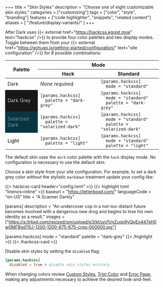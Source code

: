 +++
title = "Skin Styles"
description = "Choose one of eight customizable skin styles."
categories = ["customizing"]
tags = ["color", "style", "branding"]
features = ["code highlighter", "snippets", "related content"]
aliases = [
  "/feature/display-variants/"
]
+++

After Dark uses {{< external href="https://hackcss.egoist.moe" text="hackcss" />}} to provide four color palettes and two display modes. Toggle between them from your {{< external href="https://gohugo.io/getting-started/configuration/" text="site configuration" />}} for 8 possible combinations:

<style>table[summary] td pre { margin: 0; }</style>
<table summary="Color palette and display mode settings">
  <thead>
    <tr>
      <th rowspan="2">Palette</th>
      <th colspan="2">Mode</th>
    </tr>
    <tr>
      <th>Hack</th>
      <th>Standard</th>
    </tr>
  </thead>
  <tbody>
    <tr>
      <td>Dark</td>
      <td><i>None required.</i></td>
      <td class="highlight">
        <pre><code><span class="p">[</span><span class="nx">params</span><span class="p">.</span><span class="nx">hackcss</span><span class="p">]</span>
  <span class="nx">mode</span> <span class="p">=</span> <span class="s2">&quot;standard&quot;</span></code></pre>
      </td>
    </tr>
    <tr>
      <td style="background-color:#181818;color:#ccc">Dark Grey</td>
      <td class="highlight">
        <pre><code><span class="p">[</span><span class="nx">params</span><span class="p">.</span><span class="nx">hackcss</span><span class="p">]</span>
  <span class="nx">palette</span> <span class="p">=</span> <span class="s2">&quot;dark-grey&quot;</span></code></pre>
      </td>
      <td class="highlight">
        <pre><code><span class="p">[</span><span class="nx">params</span><span class="p">.</span><span class="nx">hackcss</span><span class="p">]</span>
  <span class="nx">mode</span> <span class="p">=</span> <span class="s2">&quot;standard&quot;</span>
  <span class="nx">palette</span> <span class="p">=</span> <span class="s2">&quot;dark-grey&quot;</span></code></pre>
      </td>
    </tr>
    <tr>
      <td style="background-color:#073642;color:#78909c">Solarized Dark</td>
      <td class="highlight">
        <pre><code><span class="p">[</span><span class="nx">params</span><span class="p">.</span><span class="nx">hackcss</span><span class="p">]</span>
  <span class="nx">palette</span> <span class="p">=</span> <span class="s2">&quot;solarized-dark&quot;</span></code></pre>
      </td>
      <td class="highlight">
        <pre><code><span class="p">[</span><span class="nx">params</span><span class="p">.</span><span class="nx">hackcss</span><span class="p">]</span>
  <span class="nx">mode</span> <span class="p">=</span> <span class="s2">&quot;standard&quot;</span>
  <span class="nx">palette</span> <span class="p">=</span> <span class="s2">&quot;solarized-dark&quot;</span></code></pre>
      </td>
    </tr>
    <tr>
      <td style="background-color:#fff;color:#000">Light</td>
      <td class="highlight">
        <pre><code><span class="p">[</span><span class="nx">params</span><span class="p">.</span><span class="nx">hackcss</span><span class="p">]</span>
  <span class="nx">palette</span> <span class="p">=</span> <span class="s2">&quot;light&quot;</span></code></pre>
      </td>
      <td class="highlight">
        <pre><code><span class="p">[</span><span class="nx">params</span><span class="p">.</span><span class="nx">hackcss</span><span class="p">]</span>
  <span class="nx">mode</span> <span class="p">=</span> <span class="s2">&quot;standard&quot;</span>
  <span class="nx">palette</span> <span class="p">=</span> <span class="s2">&quot;light&quot;</span></code></pre>
      </td>
    </tr>
  </tbody>
</table>

The default skin uses the `dark` color palette with the `hack` display mode. No configuration is necessary to use the default skin.

Choose a skin style from your site configuration. For example, to set a dark grey color _without_ the stylistic `markdown` treatment update your config like:

{{< hackcss-card header="config.toml" >}}
{{< highlight toml "linenos=inline" >}}
baseurl = "https://letterboxd.com/"
languageCode = "en-US"
title = "A Scanner Darkly"

[params]
  description = "An undercover cop in a not-too-distant future becomes involved with a dangerous new drug and begins to lose his own identity as a result."
  images = ["https://a.ltrbxd.com/resized/sm/upload/e3/kt/un/fi/nZuqo9yQpEo447sH0w0MFBgdT6J-1200-1200-675-675-crop-000000.jpg"]

[params.hackcss]
  mode = "standard"
  palette = "dark-grey"
{{< /highlight >}}
{{< /hackcss-card >}}

Disable skin styles by setting the `disabled` flag:

```toml
[params.hackcss]
  disabled = true # disable skin styles entirely
```

When changing colors review [Custom Styles](../custom-styles), [Trim Color](../trim-color) and [Error Page](../error-page), making any adjustments necessary to achieve the desired look-and-feel.
